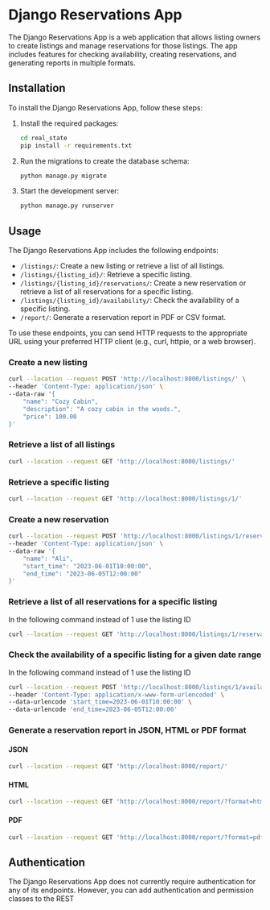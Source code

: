 # Django Reservations App

The Django Reservations App is a web application that allows listing owners to create listings and manage reservations for those listings. The app includes features for checking availability, creating reservations, and generating reports in multiple formats.

## Installation

To install the Django Reservations App, follow these steps:

1. Install the required packages:

   ```bash
   cd real_state
   pip install -r requirements.txt
   ```
2. Run the migrations to create the database schema:

   ```bash
   python manage.py migrate
   ```
3. Start the development server:

   ```bash
   python manage.py runserver
   ```

## Usage

The Django Reservations App includes the following endpoints:

- `/listings/`: Create a new listing or retrieve a list of all listings.
- `/listings/{listing_id}/`: Retrieve a specific listing.
- `/listings/{listing_id}/reservations/`: Create a new reservation or retrieve a list of all reservations for a specific listing.
- `/listings/{listing_id}/availability/`: Check the availability of a specific listing.
- `/report/`: Generate a reservation report in PDF or CSV format.

To use these endpoints, you can send HTTP requests to the appropriate URL using your preferred HTTP client (e.g., curl, httpie, or a web browser).

### Create a new listing

```bash
curl --location --request POST 'http://localhost:8000/listings/' \
--header 'Content-Type: application/json' \
--data-raw '{
    "name": "Cozy Cabin",
    "description": "A cozy cabin in the woods.",
    "price": 100.00
}'
```

### Retrieve a list of all listings

```bash
curl --location --request GET 'http://localhost:8000/listings/'
```

### Retrieve a specific listing

```bash
curl --location --request GET 'http://localhost:8000/listings/1/'
```

### Create a new reservation

```bash
curl --location --request POST 'http://localhost:8000/listings/1/reservations/' \
--header 'Content-Type: application/json' \
--data-raw '{
    "name": "Ali",
    "start_time": "2023-06-01T10:00:00",
    "end_time": "2023-06-05T12:00:00"
}'
```

### Retrieve a list of all reservations for a specific listing
In the following command instead of 1 use the listing ID

```bash
curl --location --request GET 'http://localhost:8000/listings/1/reservations/'
```

### Check the availability of a specific listing for a given date range
In the following command instead of 1 use the listing ID
```bash
curl --location --request POST 'http://localhost:8000/listings/1/availability/' \
--header 'Content-Type: application/x-www-form-urlencoded' \
--data-urlencode 'start_time=2023-06-01T10:00:00' \
--data-urlencode 'end_time=2023-06-05T12:00:00'
```

### Generate a reservation report in JSON, HTML or PDF format

#### JSON

```bash
curl --location --request GET 'http://localhost:8000/report/'
```

#### HTML

```bash
curl --location --request GET 'http://localhost:8000/report/?format=html'
```

#### PDF

```bash
curl --location --request GET 'http://localhost:8000/report/?format=pdf'
```

## Authentication

The Django Reservations App does not currently require authentication for any of its endpoints. However, you can add authentication and permission classes to the REST
